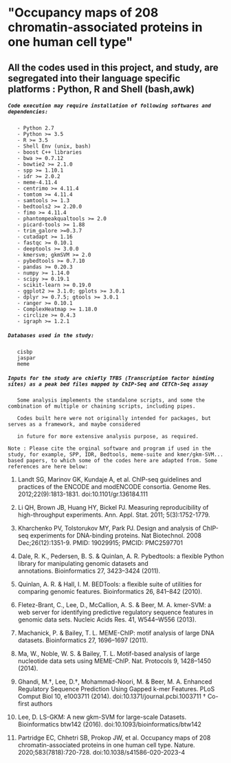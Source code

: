 # "Occupancy maps of 208 chromatin-associated proteins in one human cell type"

## All the codes used in this project, and study, are segregated into their language specific platforms : Python, R and Shell (bash,awk)

##### `Code execution may require installation of following softwares and dependencies:`

```
   - Python 2.7
   - Python >= 3.5
   - R >= 3.5
   - Shell Env (unix, bash) 
   - boost C++ libraries
   - bwa >= 0.7.12
   - bowtie2 >= 2.1.0
   - spp >= 1.10.1
   - idr >= 2.0.2
   - meme-4.11.4
   - centrimo >= 4.11.4
   - tomtom >= 4.11.4
   - samtools >= 1.3
   - bedtools2 >= 2.20.0
   - fimo >= 4.11.4
   - phantompeakqualtools >= 2.0
   - picard-tools >= 1.88 
   - trim_galore >=0.3.7 
   - cutadapt >= 1.16
   - fastqc >= 0.10.1
   - deeptools >= 3.0.0
   - kmersvm; gkmSVM >= 2.0
   - pybedtools >= 0.7.10
   - pandas >= 0.20.3
   - numpy >= 1.14.0
   - scipy >= 0.19.1
   - scikit-learn >= 0.19.0 
   - ggplot2 >= 3.1.0; gplots >= 3.0.1
   - dplyr >= 0.7.5; gtools >= 3.0.1
   - ranger >= 0.10.1
   - ComplexHeatmap >= 1.18.0
   - circlize >= 0.4.3
   - igraph >= 1.2.1
```

##### `Databases used in the study:`

```
   cisbp
   jaspar
   meme
```

##### `Inputs for the study are chiefly TFBS (Transcription factor binding sites) as a peak bed files mapped by ChIP-Seq and CETCh-Seq assay`


```
   Some analysis implements the standalone scripts, and some the combination of multiple or chaining scripts, including pipes.

   Codes built here were not originally intended for packages, but serves as a framework, and maybe considered 

   in future for more extensive analysis purpose, as required.
```

`Note : Please cite the orginal software and program if used in the study, for example, SPP, IDR, Bedtools, meme-suite and kmer/gkm-SVM... based papers, to which some of the codes here are adapted from. Some references are here below:`


1. Landt SG, Marinov GK, Kundaje A, et al. ChIP-seq guidelines and practices of the ENCODE and modENCODE consortia. Genome Res. 2012;22(9):1813-1831. doi:10.1101/gr.136184.111

2. Li QH, Brown JB, Huang HY, Bickel PJ. Measuring reproducibility of high-throughput experiments. Ann. Appl. Stat. 2011; 5(3):1752-1779.

3. Kharchenko PV, Tolstorukov MY, Park PJ. Design and analysis of ChIP-seq experiments for DNA-binding proteins. Nat Biotechnol. 2008 Dec;26(12):1351-9. PMID: 19029915; PMCID: PMC2597701

4. Dale, R. K., Pedersen, B. S. & Quinlan, A. R. Pybedtools: a flexible Python library for manipulating genomic datasets and annotations. Bioinformatics 27, 3423–3424 (2011).

5. Quinlan, A. R. & Hall, I. M. BEDTools: a flexible suite of utilities for comparing genomic features. Bioinformatics 26, 841–842 (2010).

6. Fletez-Brant, C., Lee, D., McCallion, A. S. & Beer, M. A. kmer-SVM: a web server for identifying predictive regulatory sequence features in genomic data sets. Nucleic Acids Res. 41, W544–W556 (2013).

7. Machanick, P. & Bailey, T. L. MEME-ChIP: motif analysis of large DNA datasets. Bioinformatics 27, 1696–1697 (2011).

8. Ma, W., Noble, W. S. & Bailey, T. L. Motif-based analysis of large nucleotide data sets using MEME-ChIP. Nat. Protocols 9, 1428–1450 (2014).

9. Ghandi, M.†, Lee, D.†, Mohammad-Noori, M. & Beer, M. A. Enhanced Regulatory Sequence Prediction Using Gapped k-mer Features. PLoS Comput Biol 10, e1003711 (2014). doi:10.1371/journal.pcbi.1003711 † Co-first authors

10. Lee, D. LS-GKM: A new gkm-SVM for large-scale Datasets. Bioinformatics btw142 (2016). doi:10.1093/bioinformatics/btw142

11. Partridge EC, Chhetri SB, Prokop JW, et al. Occupancy maps of 208 chromatin-associated proteins in one human cell type. Nature. 2020;583(7818):720-728. doi:10.1038/s41586-020-2023-4

